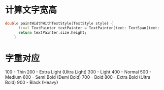 # 计算文字宽高

```dart
double paintWidthWithTextStyle(TextStyle style) {
      final TextPainter textPainter = TextPainter(text: TextSpan(text: 'Message', style: style), maxLines: 1, textDirection: TextDirection.ltr)..layout(minWidth: 0, maxWidth: double.infinity);
      return textPainter.size.height;
    }
```



# 字重对应

100 - Thin
200 - Extra Light (Ultra Light)
300 - Light
400 - Normal
500 - Medium
600 - Semi Bold (Demi Bold)
700 - Bold
800 - Extra Bold (Ultra Bold)
900 - Black (Heavy)